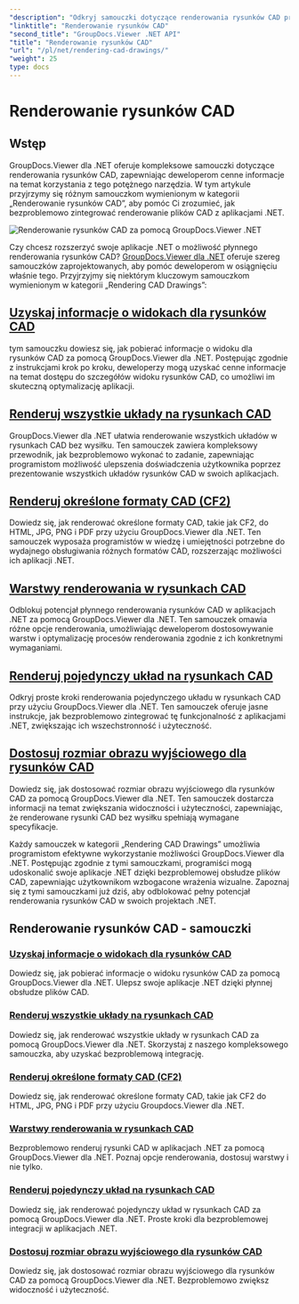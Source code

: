 ```yaml
---
"description": "Odkryj samouczki dotyczące renderowania rysunków CAD przy użyciu GroupDocs.Viewer dla .NET. Naucz się ulepszać aplikacje .NET dzięki bezproblemowej obsłudze plików CAD."
"linktitle": "Renderowanie rysunków CAD"
"second_title": "GroupDocs.Viewer .NET API"
"title": "Renderowanie rysunków CAD"
"url": "/pl/net/rendering-cad-drawings/"
"weight": 25
type: docs
---
```

# Renderowanie rysunków CAD


## Wstęp

GroupDocs.Viewer dla .NET oferuje kompleksowe samouczki dotyczące renderowania rysunków CAD, zapewniając deweloperom cenne informacje na temat korzystania z tego potężnego narzędzia. W tym artykule przyjrzymy się różnym samouczkom wymienionym w kategorii „Renderowanie rysunków CAD”, aby pomóc Ci zrozumieć, jak bezproblemowo zintegrować renderowanie plików CAD z aplikacjami .NET.

![Renderowanie rysunków CAD za pomocą GroupDocs.Viewer .NET](/viewer/rendering-cad-drawings/image.png)

Czy chcesz rozszerzyć swoje aplikacje .NET o możliwość płynnego renderowania rysunków CAD? [GroupDocs.Viewer dla .NET](#) oferuje szereg samouczków zaprojektowanych, aby pomóc deweloperom w osiągnięciu właśnie tego. Przyjrzyjmy się niektórym kluczowym samouczkom wymienionym w kategorii „Rendering CAD Drawings”:

## [Uzyskaj informacje o widokach dla rysunków CAD](./get-view-info-cad-drawing/)
tym samouczku dowiesz się, jak pobierać informacje o widoku dla rysunków CAD za pomocą GroupDocs.Viewer dla .NET. Postępując zgodnie z instrukcjami krok po kroku, deweloperzy mogą uzyskać cenne informacje na temat dostępu do szczegółów widoku rysunków CAD, co umożliwi im skuteczną optymalizację aplikacji.

## [Renderuj wszystkie układy na rysunkach CAD](./render-all-layouts-cad/)
GroupDocs.Viewer dla .NET ułatwia renderowanie wszystkich układów w rysunkach CAD bez wysiłku. Ten samouczek zawiera kompleksowy przewodnik, jak bezproblemowo wykonać to zadanie, zapewniając programistom możliwość ulepszenia doświadczenia użytkownika poprzez prezentowanie wszystkich układów rysunków CAD w swoich aplikacjach.

## [Renderuj określone formaty CAD (CF2)](./render-specific-cad-formats/)
Dowiedz się, jak renderować określone formaty CAD, takie jak CF2, do HTML, JPG, PNG i PDF przy użyciu GroupDocs.Viewer dla .NET. Ten samouczek wyposaża programistów w wiedzę i umiejętności potrzebne do wydajnego obsługiwania różnych formatów CAD, rozszerzając możliwości ich aplikacji .NET.

## [Warstwy renderowania w rysunkach CAD](./render-layers-cad/)
Odblokuj potencjał płynnego renderowania rysunków CAD w aplikacjach .NET za pomocą GroupDocs.Viewer dla .NET. Ten samouczek omawia różne opcje renderowania, umożliwiając deweloperom dostosowywanie warstw i optymalizację procesów renderowania zgodnie z ich konkretnymi wymaganiami.

## [Renderuj pojedynczy układ na rysunkach CAD](./render-single-layout-cad/)
Odkryj proste kroki renderowania pojedynczego układu w rysunkach CAD przy użyciu GroupDocs.Viewer dla .NET. Ten samouczek oferuje jasne instrukcje, jak bezproblemowo zintegrować tę funkcjonalność z aplikacjami .NET, zwiększając ich wszechstronność i użyteczność.

## [Dostosuj rozmiar obrazu wyjściowego dla rysunków CAD](./adjust-output-image-size-cad/)
Dowiedz się, jak dostosować rozmiar obrazu wyjściowego dla rysunków CAD za pomocą GroupDocs.Viewer dla .NET. Ten samouczek dostarcza informacji na temat zwiększania widoczności i użyteczności, zapewniając, że renderowane rysunki CAD bez wysiłku spełniają wymagane specyfikacje.

Każdy samouczek w kategorii „Rendering CAD Drawings” umożliwia programistom efektywne wykorzystanie możliwości GroupDocs.Viewer dla .NET. Postępując zgodnie z tymi samouczkami, programiści mogą udoskonalić swoje aplikacje .NET dzięki bezproblemowej obsłudze plików CAD, zapewniając użytkownikom wzbogacone wrażenia wizualne. Zapoznaj się z tymi samouczkami już dziś, aby odblokować pełny potencjał renderowania rysunków CAD w swoich projektach .NET.

## Renderowanie rysunków CAD - samouczki
### [Uzyskaj informacje o widokach dla rysunków CAD](./get-view-info-cad-drawing/)
Dowiedz się, jak pobierać informacje o widoku rysunków CAD za pomocą GroupDocs.Viewer dla .NET. Ulepsz swoje aplikacje .NET dzięki płynnej obsłudze plików CAD.
### [Renderuj wszystkie układy na rysunkach CAD](./render-all-layouts-cad/)
Dowiedz się, jak renderować wszystkie układy w rysunkach CAD za pomocą GroupDocs.Viewer dla .NET. Skorzystaj z naszego kompleksowego samouczka, aby uzyskać bezproblemową integrację.
### [Renderuj określone formaty CAD (CF2)](./render-specific-cad-formats/)
Dowiedz się, jak renderować określone formaty CAD, takie jak CF2 do HTML, JPG, PNG i PDF przy użyciu Groupdocs.Viewer dla .NET.
### [Warstwy renderowania w rysunkach CAD](./render-layers-cad/)
Bezproblemowo renderuj rysunki CAD w aplikacjach .NET za pomocą GroupDocs.Viewer dla .NET. Poznaj opcje renderowania, dostosuj warstwy i nie tylko.
### [Renderuj pojedynczy układ na rysunkach CAD](./render-single-layout-cad/)
Dowiedz się, jak renderować pojedynczy układ w rysunkach CAD za pomocą GroupDocs.Viewer dla .NET. Proste kroki dla bezproblemowej integracji w aplikacjach .NET.
### [Dostosuj rozmiar obrazu wyjściowego dla rysunków CAD](./adjust-output-image-size-cad/)
Dowiedz się, jak dostosować rozmiar obrazu wyjściowego dla rysunków CAD za pomocą GroupDocs.Viewer dla .NET. Bezproblemowo zwiększ widoczność i użyteczność.